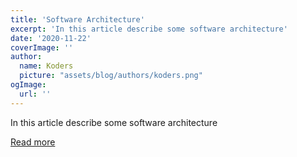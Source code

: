 ```yaml
---
title: 'Software Architecture'
excerpt: 'In this article describe some software architecture'
date: '2020-11-22'
coverImage: ''
author:
  name: Koders
  picture: "assets/blog/authors/koders.png"
ogImage:
  url: ''
---
```


In this article describe some software architecture

[Read more](https://dev.to/vrnsky/software-architecture-1k7e)
